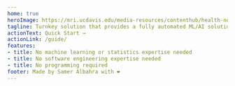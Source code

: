 ```yaml
---
home: true
heroImage: https://mri.ucdavis.edu/media-resources/contenthub/health-news/2020/07/body/MILO-logo-350.jpg
tagline: Turnkey solution that provides a fully automated ML/AI solution to many different research and business needs
actionText: Quick Start →
actionLink: /guide/
features:
- title: No machine learning or statistics expertise needed
- title: No software engineering expertise needed
- title: No programming required
footer: Made by Samer Albahra with ❤️
---
```


